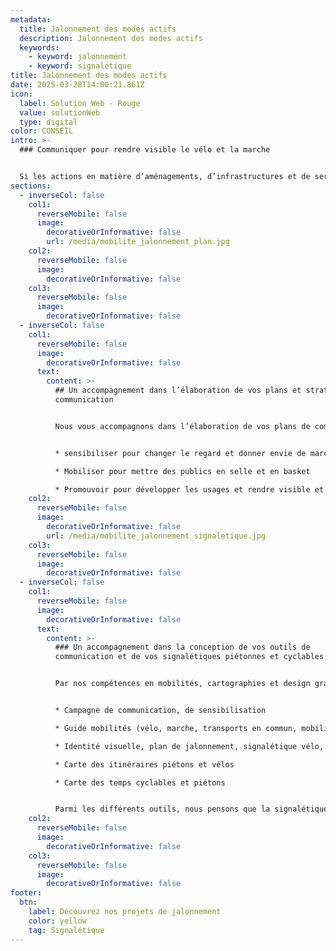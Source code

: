 ```yaml
---
metadata:
  title: Jalonnement des modes actifs
  description: Jalonnement des modes actifs
  keywords:
    - keyword: jalonnement
    - keyword: signalétique
title: Jalonnement des modes actifs
date: 2025-03-28T14:00:21.861Z
icon:
  label: Solution Web - Rouge
  value: solutionWeb
  type: digital
color: CONSEIL
intro: >-
  ### Communiquer pour rendre visible le vélo et la marche


  Si les actions en matière d’aménagements, d’infrastructures et de services occupent une place centrale dans les politiques de développement des modes actifs, la communication joue un rôle majeur pour susciter le changement et donner une autre image aux modes actifs.
sections:
  - inverseCol: false
    col1:
      reverseMobile: false
      image:
        decorativeOrInformative: false
        url: /media/mobilite_jalonnement_plan.jpg
    col2:
      reverseMobile: false
      image:
        decorativeOrInformative: false
    col3:
      reverseMobile: false
      image:
        decorativeOrInformative: false
  - inverseCol: false
    col1:
      reverseMobile: false
      image:
        decorativeOrInformative: false
      text:
        content: >-
          ## Un accompagnement dans l’élaboration de vos plans et stratégies de
          communication


          Nous vous accompagnons dans l’élaboration de vos plans de communication autour des mobilités actives en travaillant sur un panel d’outils autour de trois grandes thématiques :


          * sensibiliser pour changer le regard et donner envie de marcher et faire du vélo

          * Mobiliser pour mettre des publics en selle et en basket

          * Promouvoir pour développer les usages et rendre visible et légitime le vélo et la marche pour les déplacements.
    col2:
      reverseMobile: false
      image:
        decorativeOrInformative: false
        url: /media/mobilite_jalonnement_signaletique.jpg
    col3:
      reverseMobile: false
      image:
        decorativeOrInformative: false
  - inverseCol: false
    col1:
      reverseMobile: false
      image:
        decorativeOrInformative: false
      text:
        content: >-
          ### Un accompagnement dans la conception de vos outils de
          communication et de vos signalétiques piétonnes et cyclables


          Par nos compétences en mobilités, cartographies et design graphique et signalétique nous fabriquons et réalisons avec vous différents outils de communication :


          * Campagne de communication, de sensibilisation

          * Guide mobilités (vélo, marche, transports en commun, mobilité inclusive)

          * Identité visuelle, plan de jalonnement, signalétique vélo, piétonne et transports collectifs

          * Carte des itinéraires piétons et vélos

          * Carte des temps cyclables et piétons


          Parmi les différents outils, nous pensons que la signalétique constitue un levier important pour rendre visible et légitimer la place des modes actifs dans l’espace public. La signalétique constitue un de nos coeurs de métier et nous pouvons vous accompagner dans le déploiement d’une signalétique d’orientation accessible à tous et toutes, de l’audit à la pose en passant par la création.
    col2:
      reverseMobile: false
      image:
        decorativeOrInformative: false
    col3:
      reverseMobile: false
      image:
        decorativeOrInformative: false
footer:
  btn:
    label: Découvrez nos projets de jalonnement
    color: yellow
    tag: Signalétique
---
```


